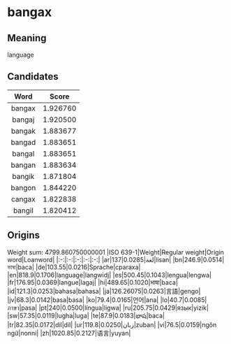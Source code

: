 # bangax

## Meaning

language

## Candidates

|Word|Score|
|:-:|:-:|
|bangax|1.926760|
|bangaj|1.920500|
|bangak|1.883677|
|bangad|1.883651|
|bangal|1.883651|
|bangan|1.883634|
|bangik|1.871804|
|bangon|1.844220|
|cangax|1.822838|
|bangil|1.820412|

## Origins

Weight sum: 4799.860750000001
|ISO 639-1|Weight|Regular weight|Origin word|Loanword|
|:-:|:-:|:-:|:-:|:-:|
|ar|137|0.0285|لغة|lisan|
|bn|246.9|0.0514|ভাষা|baca|
|de|103.55|0.0216|Sprache|cparaxa|
|en|818.9|0.1706|language|langwidj|
|es|500.45|0.1043|lengua|lengwa|
|fr|176.95|0.0369|langue|lagaj|
|hi|489.65|0.1020|भाषा|baca|
|id|121.3|0.0253|bahasa|bahasa|
|ja|126.26075|0.0263|言語|gengo|
|jv|68.3|0.0142|basa|basa|
|ko|79.4|0.0165|언어|ana|
|lo|40.7|0.0085|ภาษา|pasa|
|pt|240|0.0500|língua|ligwa|
|ru|205.75|0.0429|язык|yizik|
|sw|57.35|0.0119|lugha|luga|
|te|87.9|0.0183|భాష|baca|
|tr|82.35|0.0172|dil|dil|
|ur|119.8|0.0250|زبان|zuban|
|vi|76.5|0.0159|ngôn ngữ|nonni|
|zh|1020.85|0.2127|语言|yuyan|
